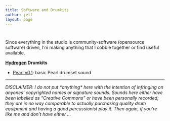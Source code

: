 ```yaml
---
title: Software and Drumkits
author: jeff
layout: page
---
```

# 

Since everything in the studio is community-software (opensource software) driven, I’m making anything that I cobble together or find useful available.

**[Hydrogen][1] Drumkits** 
*   [Pearl v0.1][2]: basic Pearl drumset sound

 [1]: http://www.hydrogen-music.org/
 [2]: http://prdownloads.sourceforge.net/linuxrpms/Pearl-0.1.h2drumkit

* * *

*DISCLAIMER: I do not put \*anything\* here with the intention of infringing on anyones’ copyrighted names or signature sounds. Sounds here either have been labelled as “Creative Commons” or have been personally recorded; they are in no way comparable to actually purchasing quality drum equipment and having a good percussionist play it. Then again, if you’re like me and don’t have either …*